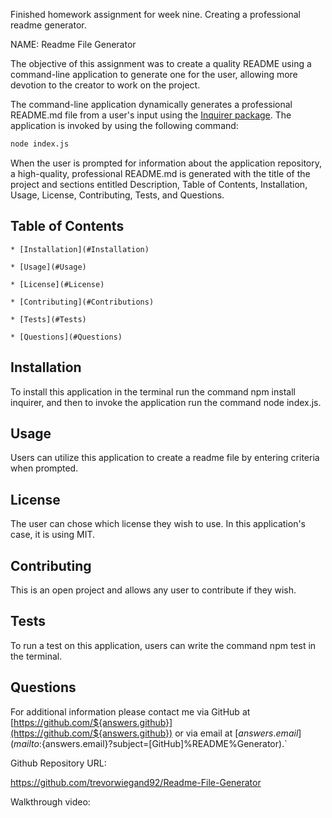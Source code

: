 Finished homework assignment for week nine. Creating a professional readme generator.

NAME: Readme File Generator

The objective of this assignment was to create a quality README using a command-line application to generate one for the user, allowing more devotion to the creator to work on the project. 

The command-line application dynamically generates a professional README.md file from a user's input using the [Inquirer package](https://www.npmjs.com/package/inquirer). The application is invoked by using the following command:

```bash
node index.js
```

When the user is prompted for information about the application repository, a high-quality, professional README.md is generated with the title of the project and sections entitled Description, Table of Contents, Installation, Usage, License, Contributing, Tests, and Questions.

## Table of Contents

    * [Installation](#Installation)

    * [Usage](#Usage)

    * [License](#License)

    * [Contributing](#Contributions)
    
    * [Tests](#Tests)
    
    * [Questions](#Questions)

## Installation
To install this application in the terminal run the command npm install inquirer, and then to invoke the application run the command node index.js.

## Usage
Users can utilize this application to create a readme file by entering criteria when prompted.

## License
The user can chose which license they wish to use.  In this application's case, it is using MIT.

## Contributing
This is an open project and allows any user to contribute if they wish.

## Tests
To run a test on this application, users can write the command npm test in the terminal.

## Questions
For additional information please contact me via GitHub at [https://github.com/${answers.github}](https://github.com/${answers.github}) or via email at [${answers.email}](mailto:${answers.email}?subject=[GitHub]%README%Generator).`


Github Repository URL: 

https://github.com/trevorwiegand92/Readme-File-Generator


Walkthrough video:


